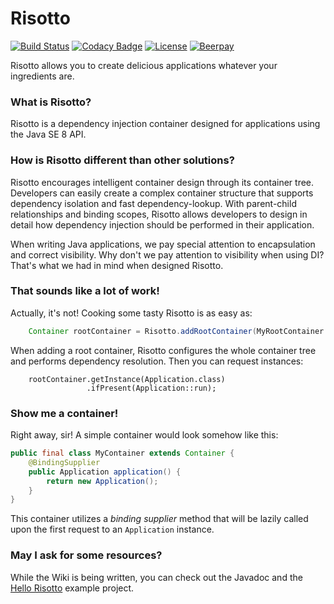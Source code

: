 # Risotto
[![Build Status](https://travis-ci.org/battila7/risotto.svg?branch=master)](https://travis-ci.org/battila7/risotto)
[![Codacy Badge](https://api.codacy.com/project/badge/Grade/e5d73d8dcd744407ac39a7ed53e72deb)](https://www.codacy.com/app/bagossyattila_2/risotto?utm_source=github.com&amp;utm_medium=referral&amp;utm_content=battila7/risotto&amp;utm_campaign=Badge_Grade)
[![License](https://img.shields.io/badge/license-Apache%202.0-blue.svg)](https://github.com/battila7/risotto/blob/master/LICENSE)
[![Beerpay](https://beerpay.io/battila7/risotto/badge.svg)](https://beerpay.io/battila7/risotto)

Risotto allows you to create delicious applications whatever your ingredients are.

### What is Risotto?

Risotto is a dependency injection container designed for applications using the Java SE 8 API.

### How is Risotto different than other solutions?

Risotto encourages intelligent container design through its container tree. Developers can easily create a complex container structure that supports dependency isolation and fast dependency-lookup. With parent-child relationships and binding scopes, Risotto allows developers to design in detail how dependency injection should be performed in their application.

When writing Java applications, we pay special attention to encapsulation and correct visibility. Why don't we pay attention to visibility when using DI? That's what we had in mind when designed Risotto. 

### That sounds like a lot of work!

Actually, it's not! Cooking some tasty Risotto is as easy as:

~~~~Java
    Container rootContainer = Risotto.addRootContainer(MyRootContainer.class);
~~~~

When adding a root container, Risotto configures the whole container tree and performs dependency resolution. Then you can request instances:

~~~~
    rootContainer.getInstance(Application.class)
                 .ifPresent(Application::run);
~~~~

### Show me a container!

Right away, sir! A simple container would look somehow like this:

~~~~Java
public final class MyContainer extends Container {
    @BindingSupplier
    public Application application() {
        return new Application();
    }
}
~~~~

This container utilizes a *binding supplier* method that will be lazily called upon the first request to an `Application` instance.

### May I ask for some resources?

While the Wiki is being written, you can check out the Javadoc and the [Hello Risotto](https://github.com/battila7/hello-risotto) example project.

